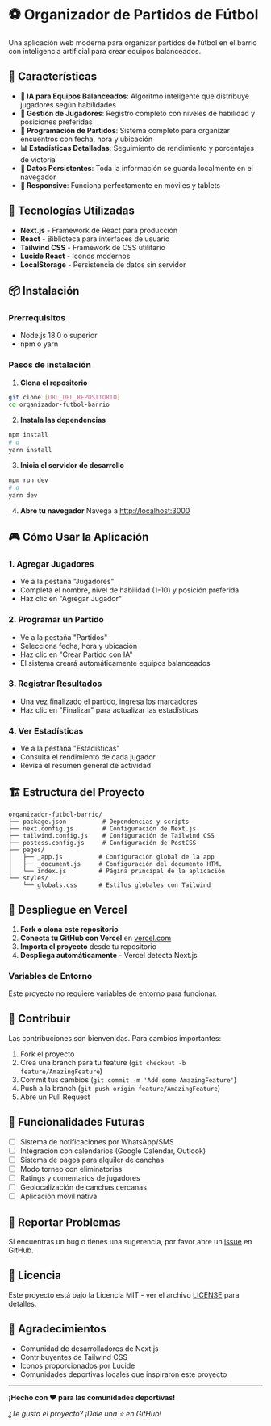 # ⚽ Organizador de Partidos de Fútbol

Una aplicación web moderna para organizar partidos de fútbol en el barrio con inteligencia artificial para crear equipos balanceados.

## 🌟 Características

- **🤖 IA para Equipos Balanceados**: Algoritmo inteligente que distribuye jugadores según habilidades
- **👥 Gestión de Jugadores**: Registro completo con niveles de habilidad y posiciones preferidas
- **📅 Programación de Partidos**: Sistema completo para organizar encuentros con fecha, hora y ubicación
- **📊 Estadísticas Detalladas**: Seguimiento de rendimiento y porcentajes de victoria
- **💾 Datos Persistentes**: Toda la información se guarda localmente en el navegador
- **📱 Responsive**: Funciona perfectamente en móviles y tablets

## 🚀 Tecnologías Utilizadas

- **Next.js** - Framework de React para producción
- **React** - Biblioteca para interfaces de usuario
- **Tailwind CSS** - Framework de CSS utilitario
- **Lucide React** - Iconos modernos
- **LocalStorage** - Persistencia de datos sin servidor

## 📦 Instalación

### Prerrequisitos
- Node.js 18.0 o superior
- npm o yarn

### Pasos de instalación

1. **Clona el repositorio**
```bash
git clone [URL_DEL_REPOSITORIO]
cd organizador-futbol-barrio
```

2. **Instala las dependencias**
```bash
npm install
# o
yarn install
```

3. **Inicia el servidor de desarrollo**
```bash
npm run dev
# o
yarn dev
```

4. **Abre tu navegador**
Navega a [http://localhost:3000](http://localhost:3000)

## 🎮 Cómo Usar la Aplicación

### 1. Agregar Jugadores
- Ve a la pestaña "Jugadores"
- Completa el nombre, nivel de habilidad (1-10) y posición preferida
- Haz clic en "Agregar Jugador"

### 2. Programar un Partido
- Ve a la pestaña "Partidos"
- Selecciona fecha, hora y ubicación
- Haz clic en "Crear Partido con IA"
- El sistema creará automáticamente equipos balanceados

### 3. Registrar Resultados
- Una vez finalizado el partido, ingresa los marcadores
- Haz clic en "Finalizar" para actualizar las estadísticas

### 4. Ver Estadísticas
- Ve a la pestaña "Estadísticas"
- Consulta el rendimiento de cada jugador
- Revisa el resumen general de actividad

## 🏗️ Estructura del Proyecto

```
organizador-futbol-barrio/
├── package.json          # Dependencias y scripts
├── next.config.js        # Configuración de Next.js
├── tailwind.config.js    # Configuración de Tailwind CSS
├── postcss.config.js     # Configuración de PostCSS
├── pages/
│   ├── _app.js          # Configuración global de la app
│   ├── _document.js     # Configuración del documento HTML
│   └── index.js         # Página principal de la aplicación
└── styles/
    └── globals.css      # Estilos globales con Tailwind
```

## 🚀 Despliegue en Vercel

1. **Fork o clona este repositorio**
2. **Conecta tu GitHub con Vercel** en [vercel.com](https://vercel.com)
3. **Importa el proyecto** desde tu repositorio
4. **Despliega automáticamente** - Vercel detecta Next.js

### Variables de Entorno
Este proyecto no requiere variables de entorno para funcionar.

## 🤝 Contribuir

Las contribuciones son bienvenidas. Para cambios importantes:

1. Fork el proyecto
2. Crea una branch para tu feature (`git checkout -b feature/AmazingFeature`)
3. Commit tus cambios (`git commit -m 'Add some AmazingFeature'`)
4. Push a la branch (`git push origin feature/AmazingFeature`)
5. Abre un Pull Request

## 📝 Funcionalidades Futuras

- [ ] Sistema de notificaciones por WhatsApp/SMS
- [ ] Integración con calendarios (Google Calendar, Outlook)
- [ ] Sistema de pagos para alquiler de canchas
- [ ] Modo torneo con eliminatorias
- [ ] Ratings y comentarios de jugadores
- [ ] Geolocalización de canchas cercanas
- [ ] Aplicación móvil nativa

## 🐛 Reportar Problemas

Si encuentras un bug o tienes una sugerencia, por favor abre un [issue](../../issues) en GitHub.

## 📄 Licencia

Este proyecto está bajo la Licencia MIT - ver el archivo [LICENSE](LICENSE) para detalles.

## 🙏 Agradecimientos

- Comunidad de desarrolladores de Next.js
- Contribuyentes de Tailwind CSS
- Iconos proporcionados por Lucide
- Comunidades deportivas locales que inspiraron este proyecto

---

**¡Hecho con ❤️ para las comunidades deportivas!**

_¿Te gusta el proyecto? ¡Dale una ⭐ en GitHub!_